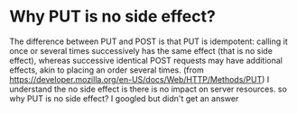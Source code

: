 
# Why PUT is no side effect?

The difference between PUT and POST is that PUT is idempotent: calling it once or several times successively has the same effect (that is no side effect), whereas successive identical POST requests may have additional effects, akin to placing an order several times.                  (from https://developer.mozilla.org/en-US/docs/Web/HTTP/Methods/PUT)
I understand the no side effect is there is no impact on server resources. so why PUT is no side effect?
I googled but didn't get an answer

        